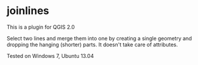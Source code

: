 joinlines
==========

This is a plugin for QGIS 2.0

Select two lines and merge them into one by creating a single geometry and dropping the hanging (shorter) parts. It doesn't take care of attributes.

Tested on Windows 7, Ubuntu 13.04
